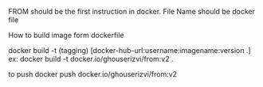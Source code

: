 FROM should be the first instruction in docker.
File Name should be docker file

How to build image form dockerfile

docker build -t (tagging) [docker-hub-url:username:imagename:version .]
ex:
docker build -t docker.io/ghouserizvi/from:v2 .

to push
docker push docker.io/ghouserizvi/from:v2